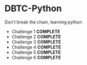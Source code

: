 # DBTC-Python
Don't break the chain, learning python
* Challenge 1 **COMPLETE**
* Challenge 2 **COMPLETE**
* Challenge 3 **COMPLETE**
* Challenge 4 **COMPLETE**
* Challenge 5 **COMPLETE**
* Challenge 6 **COMPLETE**
